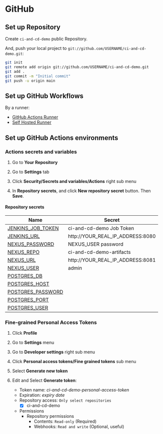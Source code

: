 # GitHub

## Set up Repository

Create `ci-and-cd-demo` public Repository.

And, push your local project to `git://github.com/USERNAME/ci-and-cd-demo.git`:

```bash
git init
git remote add origin git://github.com/USERNAME/ci-and-cd-demo.git
git add .
git commit -m "Initial commit"
git push -u origin main
```

## Set up GitHub Workflows

By a runner:

- [GitHub Actions Runner](../.github/workflows/main.yml)
- [Self Hosted Runner](../.github/workflows/main-self-hosted.yml)

## Set up GitHub Actions environments

### Actions secrets and variables

1. Go to **Your Repository**

2. Go to **Settings** tab

3. Click **Security/Secrets and variables/Actions** right sub menu

4. In **Repository secrets**, and click **New repository secret** button. Then **Save**.

#### Repository secrets

| Name                                                                        | Secret                           |
| --------------------------------------------------------------------------- | -------------------------------- |
| [JENKINS_JOB_TOKEN](./jenkins/generic-webhook-trigger.md#jenkins_job_token) | ci-and-cd-demo Job Token         |
| [JENKINS_URL](./jenkins/generic-webhook-trigger.md#jenkins_url)             | http://YOUR_REAL_IP_ADDRESS:8080 |
| [NEXUS_PASSWORD](./nexus.md#nexus_password)                                 | NEXUS_USER password              |
| [NEXUS_REPO](./nexus.md#nexus_repo)                                         | ci-and-cd-demo-artifacts         |
| [NEXUS_URL](./nexus.md#nexus_url)                                           | http://YOUR_REAL_IP_ADDRESS:8081 |
| [NEXUS_USER](./nexus.md#nexus_user)                                         | admin                            |
| [POSTGRES_DB](./db.md#postgres_db)                                          |                                  |
| [POSTGRES_HOST](./db.md#postgres_host)                                      |                                  |
| [POSTGRES_PASSWORD](./db.md#postgres_password)                              |                                  |
| [POSTGRES_PORT](./db.md#postgres_port)                                      |                                  |
| [POSTGRES_USER](./db.md#postgres_user)                                      |                                  |

### Fine-grained Personal Access Tokens

1. Click **Profile**

2. Go to **Settings** menu

3. Go to **Developer settings** right sub menu

4. Click **Personal access tokens/Fine grained tokens** sub menu

5. Select **Generate new token**

6. Edit and Select **Generate token**:

   - Token name: _ci-and-cd-demo-personal-access-token_
   - Expiration: _expiry date_
   - Repository access: `Only select repositories`
     - [x] ci-and-cd-demo
   - Permissions
     - Repository permissions
       - Contents: `Read-only` (Required)
       - Webhooks: `Read and write` (Optional, useful)
